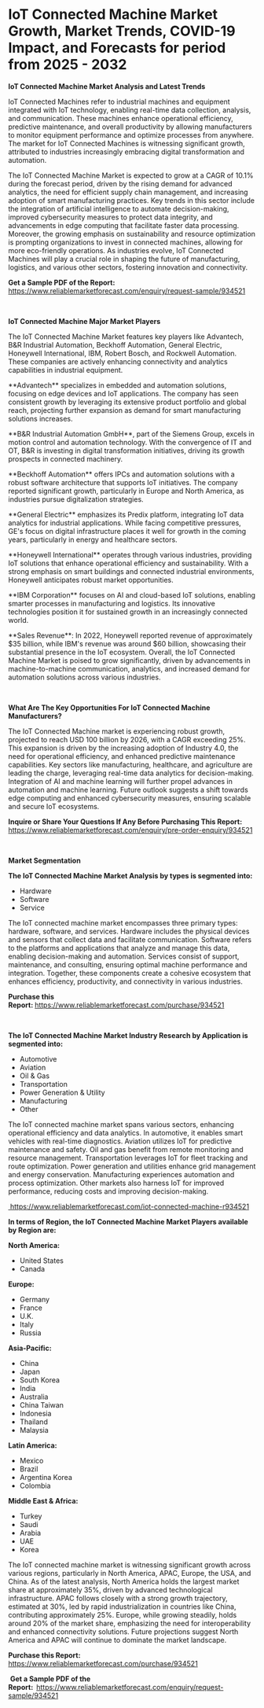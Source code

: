 <p><h1>IoT Connected Machine Market Growth, Market Trends, COVID-19 Impact, and Forecasts for period from 2025 - 2032</h1></p><p><strong>IoT Connected Machine Market Analysis and Latest Trends</strong></p>
<p><p>IoT Connected Machines refer to industrial machines and equipment integrated with IoT technology, enabling real-time data collection, analysis, and communication. These machines enhance operational efficiency, predictive maintenance, and overall productivity by allowing manufacturers to monitor equipment performance and optimize processes from anywhere. The market for IoT Connected Machines is witnessing significant growth, attributed to industries increasingly embracing digital transformation and automation.</p><p>The IoT Connected Machine Market is expected to grow at a CAGR of 10.1% during the forecast period, driven by the rising demand for advanced analytics, the need for efficient supply chain management, and increasing adoption of smart manufacturing practices. Key trends in this sector include the integration of artificial intelligence to automate decision-making, improved cybersecurity measures to protect data integrity, and advancements in edge computing that facilitate faster data processing. Moreover, the growing emphasis on sustainability and resource optimization is prompting organizations to invest in connected machines, allowing for more eco-friendly operations. As industries evolve, IoT Connected Machines will play a crucial role in shaping the future of manufacturing, logistics, and various other sectors, fostering innovation and connectivity.</p></p>
<p><strong>Get a Sample PDF of the Report:&nbsp;</strong> <a href="https://www.reliablemarketforecast.com/enquiry/request-sample/934521?utm_campaign=3616&utm_medium=2&utm_source=Github&utm_content=ia&utm_term=18042025&utm_id=iot-connected-machine">https://www.reliablemarketforecast.com/enquiry/request-sample/934521</a></p>
<p>&nbsp;</p>
<p><strong>IoT Connected Machine Major Market Players</strong></p>
<p><p>The IoT Connected Machine Market features key players like Advantech, B&R Industrial Automation, Beckhoff Automation, General Electric, Honeywell International, IBM, Robert Bosch, and Rockwell Automation. These companies are actively enhancing connectivity and analytics capabilities in industrial equipment.</p><p>**Advantech** specializes in embedded and automation solutions, focusing on edge devices and IoT applications. The company has seen consistent growth by leveraging its extensive product portfolio and global reach, projecting further expansion as demand for smart manufacturing solutions increases. </p><p>**B&R Industrial Automation GmbH**, part of the Siemens Group, excels in motion control and automation technology. With the convergence of IT and OT, B&R is investing in digital transformation initiatives, driving its growth prospects in connected machinery.</p><p>**Beckhoff Automation** offers IPCs and automation solutions with a robust software architecture that supports IoT initiatives. The company reported significant growth, particularly in Europe and North America, as industries pursue digitalization strategies.</p><p>**General Electric** emphasizes its Predix platform, integrating IoT data analytics for industrial applications. While facing competitive pressures, GE's focus on digital infrastructure places it well for growth in the coming years, particularly in energy and healthcare sectors.</p><p>**Honeywell International** operates through various industries, providing IoT solutions that enhance operational efficiency and sustainability. With a strong emphasis on smart buildings and connected industrial environments, Honeywell anticipates robust market opportunities.</p><p>**IBM Corporation** focuses on AI and cloud-based IoT solutions, enabling smarter processes in manufacturing and logistics. Its innovative technologies position it for sustained growth in an increasingly connected world.</p><p>**Sales Revenue**: In 2022, Honeywell reported revenue of approximately $35 billion, while IBM's revenue was around $60 billion, showcasing their substantial presence in the IoT ecosystem. Overall, the IoT Connected Machine Market is poised to grow significantly, driven by advancements in machine-to-machine communication, analytics, and increased demand for automation solutions across various industries.</p></p>
<p>&nbsp;</p>
<p><strong>What Are The Key Opportunities For IoT Connected Machine Manufacturers?</strong></p>
<p><p>The IoT Connected Machine market is experiencing robust growth, projected to reach USD 100 billion by 2026, with a CAGR exceeding 25%. This expansion is driven by the increasing adoption of Industry 4.0, the need for operational efficiency, and enhanced predictive maintenance capabilities. Key sectors like manufacturing, healthcare, and agriculture are leading the charge, leveraging real-time data analytics for decision-making. Integration of AI and machine learning will further propel advances in automation and machine learning. Future outlook suggests a shift towards edge computing and enhanced cybersecurity measures, ensuring scalable and secure IoT ecosystems.</p></p>
<p><strong>Inquire or Share Your Questions If Any Before Purchasing This Report:</strong> <a href="https://www.reliablemarketforecast.com/enquiry/pre-order-enquiry/934521?utm_campaign=3616&utm_medium=2&utm_source=Github&utm_content=ia&utm_term=18042025&utm_id=iot-connected-machine">https://www.reliablemarketforecast.com/enquiry/pre-order-enquiry/934521</a></p>
<p>&nbsp;</p>
<p><strong>Market Segmentation</strong></p>
<p><strong>The IoT Connected Machine Market Analysis by types is segmented into:</strong></p>
<p><ul><li>Hardware</li><li>Software</li><li>Service</li></ul></p>
<p><p>The IoT connected machine market encompasses three primary types: hardware, software, and services. Hardware includes the physical devices and sensors that collect data and facilitate communication. Software refers to the platforms and applications that analyze and manage this data, enabling decision-making and automation. Services consist of support, maintenance, and consulting, ensuring optimal machine performance and integration. Together, these components create a cohesive ecosystem that enhances efficiency, productivity, and connectivity in various industries.</p></p>
<p><strong>Purchase this Report:&nbsp;</strong><a href="https://www.reliablemarketforecast.com/purchase/934521?utm_campaign=3616&utm_medium=2&utm_source=Github&utm_content=ia&utm_term=18042025&utm_id=iot-connected-machine">https://www.reliablemarketforecast.com/purchase/934521</a></p>
<p>&nbsp;</p>
<p><strong>The IoT Connected Machine Market Industry Research by Application is segmented into:</strong></p>
<p><ul><li>Automotive</li><li>Aviation</li><li>Oil & Gas</li><li>Transportation</li><li>Power Generation & Utility</li><li>Manufacturing</li><li>Other</li></ul></p>
<p><p>The IoT connected machine market spans various sectors, enhancing operational efficiency and data analytics. In automotive, it enables smart vehicles with real-time diagnostics. Aviation utilizes IoT for predictive maintenance and safety. Oil and gas benefit from remote monitoring and resource management. Transportation leverages IoT for fleet tracking and route optimization. Power generation and utilities enhance grid management and energy conservation. Manufacturing experiences automation and process optimization. Other markets also harness IoT for improved performance, reducing costs and improving decision-making.</p></p>
<p><a href="https://www.reliablemarketforecast.com/iot-connected-machine-r934521?utm_campaign=3616&utm_medium=2&utm_source=Github&utm_content=ia&utm_term=18042025&utm_id=iot-connected-machine">&nbsp;https://www.reliablemarketforecast.com/iot-connected-machine-r934521</a></p>
<p><strong>In terms of Region, the IoT Connected Machine Market Players available by Region are:</strong></p>
<p>
    <p> <strong> North America: </strong>
        <ul>
            <li>United States</li>
            <li>Canada</li>
        </ul>
        </p> 
    <p> <strong> Europe: </strong>
        <ul>
            <li>Germany</li>
            <li>France</li>
            <li>U.K.</li>
            <li>Italy</li>
            <li>Russia</li>
        </ul>
        </p> 
    <p> <strong> Asia-Pacific: </strong>
        <ul>
            <li>China</li>
            <li>Japan</li>
            <li>South Korea</li>
            <li>India</li>
            <li>Australia</li>
            <li>China Taiwan</li>
            <li>Indonesia</li>
            <li>Thailand</li>
            <li>Malaysia</li>
        </ul>
        </p> 
    <p> <strong> Latin America: </strong>
        <ul>
            <li>Mexico</li>
            <li>Brazil</li>
            <li>Argentina Korea</li>
            <li>Colombia</li>
        </ul>
        </p> 
    <p> <strong> Middle East & Africa: </strong>
        <ul>
            <li>Turkey</li>
            <li>Saudi</li>
            <li>Arabia</li>
            <li>UAE</li>
            <li>Korea</li>
        </ul>
    </p>
    </p>
<p><p>The IoT connected machine market is witnessing significant growth across various regions, particularly in North America, APAC, Europe, the USA, and China. As of the latest analysis, North America holds the largest market share at approximately 35%, driven by advanced technological infrastructure. APAC follows closely with a strong growth trajectory, estimated at 30%, led by rapid industrialization in countries like China, contributing approximately 25%. Europe, while growing steadily, holds around 20% of the market share, emphasizing the need for interoperability and enhanced connectivity solutions. Future projections suggest North America and APAC will continue to dominate the market landscape.</p></p>
<p><strong>Purchase this Report: </strong><a href="https://www.reliablemarketforecast.com/purchase/934521?utm_campaign=3616&utm_medium=2&utm_source=Github&utm_content=ia&utm_term=18042025&utm_id=iot-connected-machine">https://www.reliablemarketforecast.com/purchase/934521</a></p>
<p>&nbsp;<strong>Get a Sample PDF of the Report:&nbsp;&nbsp;</strong><a href="https://www.reliablemarketforecast.com/enquiry/request-sample/934521?utm_campaign=3616&utm_medium=2&utm_source=Github&utm_content=ia&utm_term=18042025&utm_id=iot-connected-machine">https://www.reliablemarketforecast.com/enquiry/request-sample/934521</a></p>
<p><strong></strong></p>
<p><p></p><p></p><p></p></p>